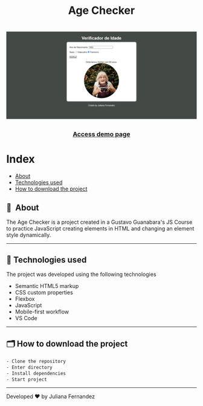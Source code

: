 <h1 align="center">
    Age Checker
</h1>

<h1 align="center">
<img width="800" src="assets/img/presentation.PNG" alt="My cool logo"/>
  </h1>

<h3 align="center">
    <a href="https://age-checker.netlify.app/">Access demo page</a>
<h3 >

# Index

- [About](#-about)
- [Technologies used](#-technologies-used)
- [How to download the project](#-how-to-download-the-project)

## 🔖&nbsp; About

The Age Checker is a project created in a Gustavo Guanabara's JS Course to practice JavaScript creating elements in HTML and changing an element style dynamically.


---

## 🚀 Technologies used

The project was developed using the following technologies

- Semantic HTML5 markup
- CSS custom properties
- Flexbox
- JavaScript
- Mobile-first workflow
- VS Code

---

## 🗂 How to download the project

    - Clone the repository
    - Enter directory
    - Install dependencies
    - Start project
   
---

Developed ❤ by Juliana Fernandez
